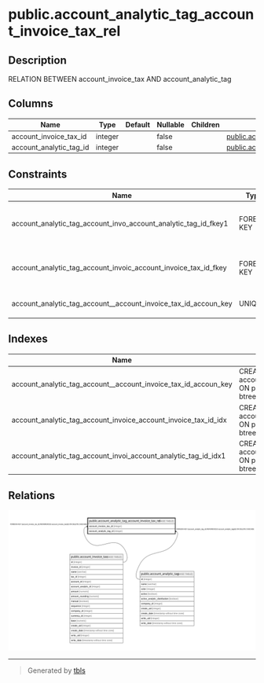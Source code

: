 # public.account_analytic_tag_account_invoice_tax_rel

## Description

RELATION BETWEEN account_invoice_tax AND account_analytic_tag

## Columns

| Name | Type | Default | Nullable | Children | Parents | Comment |
| ---- | ---- | ------- | -------- | -------- | ------- | ------- |
| account_invoice_tax_id | integer |  | false |  | [public.account_invoice_tax](public.account_invoice_tax.md) |  |
| account_analytic_tag_id | integer |  | false |  | [public.account_analytic_tag](public.account_analytic_tag.md) |  |

## Constraints

| Name | Type | Definition |
| ---- | ---- | ---------- |
| account_analytic_tag_account_invo_account_analytic_tag_id_fkey1 | FOREIGN KEY | FOREIGN KEY (account_analytic_tag_id) REFERENCES account_analytic_tag(id) ON DELETE CASCADE |
| account_analytic_tag_account_invoic_account_invoice_tax_id_fkey | FOREIGN KEY | FOREIGN KEY (account_invoice_tax_id) REFERENCES account_invoice_tax(id) ON DELETE CASCADE |
| account_analytic_tag_account__account_invoice_tax_id_accoun_key | UNIQUE | UNIQUE (account_invoice_tax_id, account_analytic_tag_id) |

## Indexes

| Name | Definition |
| ---- | ---------- |
| account_analytic_tag_account__account_invoice_tax_id_accoun_key | CREATE UNIQUE INDEX account_analytic_tag_account__account_invoice_tax_id_accoun_key ON public.account_analytic_tag_account_invoice_tax_rel USING btree (account_invoice_tax_id, account_analytic_tag_id) |
| account_analytic_tag_account_invoice_account_invoice_tax_id_idx | CREATE INDEX account_analytic_tag_account_invoice_account_invoice_tax_id_idx ON public.account_analytic_tag_account_invoice_tax_rel USING btree (account_invoice_tax_id) |
| account_analytic_tag_account_invoi_account_analytic_tag_id_idx1 | CREATE INDEX account_analytic_tag_account_invoi_account_analytic_tag_id_idx1 ON public.account_analytic_tag_account_invoice_tax_rel USING btree (account_analytic_tag_id) |

## Relations

![er](public.account_analytic_tag_account_invoice_tax_rel.svg)

---

> Generated by [tbls](https://github.com/k1LoW/tbls)
